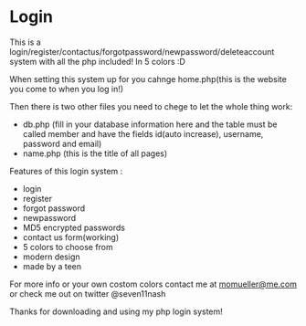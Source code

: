Login
=====

This is a login/register/contactus/forgotpassword/newpassword/deleteaccount system with all the php included! In 5 colors :D

When setting this system up for you cahnge home.php(this is the website you come to when you log in!)

Then there is two other files you need to chege to let the whole thing work:
- db.php (fill in your database information here and the table must be called member and have the fields id(auto increase), username, password and email)
- name.php (this is the title of all pages)

Features of this login system :
- login
- register
- forgot password
- newpassword 
- MD5 encrypted passwords
- contact us form(working)
- 5 colors to choose from
- modern design
- made by a teen

For more info or your own costom colors contact me at momueller@me.com or check me out on twitter @seven11nash

Thanks for downloading and using my php login system!
